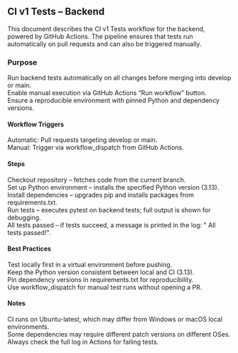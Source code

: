 ## CI v1 Tests – Backend ##

This document describes the CI v1 Tests workflow for the backend, powered by GitHub Actions. The pipeline ensures that tests run automatically on pull requests and can also be triggered manually.

### Purpose ### 

Run backend tests automatically on all changes before merging into develop or main.  
Enable manual execution via GitHub Actions “Run workflow” button.  
Ensure a reproducible environment with pinned Python and dependency versions.   

#### Workflow Triggers ####
Automatic: Pull requests targeting develop or main.  
Manual: Trigger via workflow_dispatch from GitHub Actions.  

#### Steps ####
Checkout repository – fetches code from the current branch.  
Set up Python environment – installs the specified Python version (3.13).  
Install dependencies – upgrades pip and installs packages from requirements.txt.  
Run tests – executes pytest on backend tests; full output is shown for debugging.  
All tests passed – if tests succeed, a message is printed in the log: " All tests passed!".  

#### Best Practices ####
Test locally first in a virtual environment before pushing.  
Keep the Python version consistent between local and CI (3.13).  
Pin dependency versions in requirements.txt for reproducibility.  
Use workflow_dispatch for manual test runs without opening a PR.  

#### Notes ####
CI runs on Ubuntu-latest, which may differ from Windows or macOS local environments.  
Some dependencies may require different patch versions on different OSes.  
Always check the full log in Actions for failing tests.  